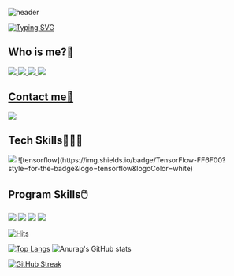 ![header](https://capsule-render.vercel.app/api?type=waving&color=0A66C2&height=100&section=header&text=capsule%20render&fontSize=0)

[![Typing SVG](https://readme-typing-svg.demolab.com?font=Fira+Code&weight=500&size=30&pause=1000&random=false&width=435&lines=Hi%F0%9F%A4%9A+I'm+hyerim%E2%9C%A8)](https://git.io/typing-svg)

## Who is me?🥰 </br>
<a href="https://www.linkedin.com/in/hanhyerim/"><img src="https://img.shields.io/badge/Linkedin-0A66C2?style=flat-square&logo=Linkedin&logoColor=white"/>
<a href="https://github.com/hyeeee14"><img src="https://img.shields.io/badge/GitHub-181717?style=flat-square&logo=GitHub&logoColor=white"/>
<a href="https://scholar.google.com/citations?user=XyPpek4AAAAJ&hl=ko"><img src="https://img.shields.io/badge/Google Scholar-4285F4?style=flat-square&logo=Google Scholar&logoColor=white"/>
<a href="https://www.instagram.com/tteokhyerim"><img src="https://img.shields.io/badge/Instagram-E4405F?style=flat-square&logo=Instagram&logoColor=white"/>

## Contact me🤳 </br>
<a href="https://hai.seoultech.ac.kr/index.do"><img src="https://img.shields.io/badge/website-000000?style=for-the-badge&logo=About.me&logoColor=white"/></a>

## Tech Skills👩🏻‍💻 </br>
<img src="https://img.shields.io/badge/Python-3776AB?style=flat-square&logo=Python&logoColor=white"/>
![tensorflow](https://img.shields.io/badge/TensorFlow-FF6F00?style=for-the-badge&logo=tensorflow&logoColor=white)

## Program Skills🖱️</br>
<img src="https://img.shields.io/badge/Adobe InDesign-FF3366?style=flat-square&logo=Adobe InDesign&logoColor=white"/> <img src="https://img.shields.io/badge/Adobe Photoshop-31A8FF?style=flat-square&logo=Adobe Photoshop&logoColor=white"/> <img src="https://img.shields.io/badge/Git-F05032?style=flat-square&logo=git&logoColor=white"/> <img src="https://img.shields.io/badge/Google Colab-F9AB00?style=flat-square&logo=Google Colab&logoColor=white"/>



[![Hits](https://hits.seeyoufarm.com/api/count/incr/badge.svg?url=https%3A%2F%2Fgithub.com%2Fhyeeee14&count_bg=%233D99C8&title_bg=%23555555&icon=retroarch.svg&icon_color=%23E7E7E7&title=hits&edge_flat=false)](https://hits.seeyoufarm.com)

[![Top Langs](https://github-readme-stats.vercel.app/api/top-langs/?username=hyeeee14)](https://github.com/anuraghazra/github-readme-stats)
![Anurag's GitHub stats](https://github-readme-stats.vercel.app/api?username=hyeeee14&hide=contribs,prs&show_icons=true&theme=graywhite)


[![GitHub Streak](https://streak-stats.demolab.com?user=hyeeee14&theme=transparent)](https://git.io/streak-stats)





<!--
![python](https://img.shields.io/badge/Python-3776AB?style=for-the-badge&logo=python&logoColor=white)

**hyeeee14/hyeeee14** is a ✨ _special_ ✨ repository because its `README.md` (this file) appears on your GitHub profile.

Here are some ideas to get you started:

- 🔭 I’m currently working on ...
- 🌱 I’m currently learning ...
- 👯 I’m looking to collaborate on ...
- 🤔 I’m looking for help with ...
- 💬 Ask me about ...
- 📫 How to reach me: ...
- 😄 Pronouns: ...
- ⚡ Fun fact: ...
-->
